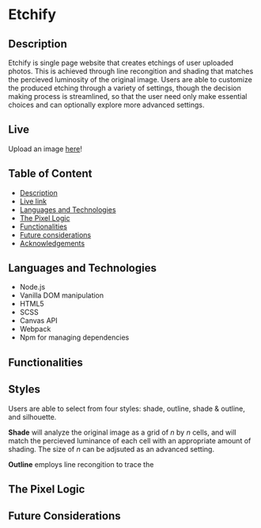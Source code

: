# Etchify

## Description

Etchify is single page website that creates etchings of user uploaded photos. This is achieved through line recongition and shading that matches the percieved luminosity of the original image. Users are able to customize the produced etching through a variety of settings, though the decision making process is streamlined, so that the user need only make essential choices and can optionally explore more advanced settings.



## Live

Upload an image [here](https://etchify.io)!

## Table of Content

- [Description](#description)
- [Live link](#live)
- [Languages and Technologies](#languages-and-technologies)
- [The Pixel Logic](#the-pixel-logic)
- [Functionalities](#functionalities)
- [Future considerations](#future-considerations)
- [Acknowledgements](#acknowledgements)

## Languages and Technologies

- Node.js
- Vanilla DOM manipulation
- HTML5
- SCSS
- Canvas API
- Webpack
- Npm for managing dependencies

## Functionalities



## Styles

Users are able to select from four styles: shade, outline, shade & outline, and silhouette.

**Shade** will analyze the original image as a grid of *n* by *n* cells, and will match the percieved luminance of each cell with an appropriate amount of shading. The size of *n* can be adjsuted as an advanced setting.

**Outline** employs line recongition to trace the 

## The Pixel Logic



## Future Considerations

